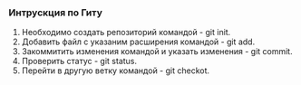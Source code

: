 ### Интрускция по  Гиту

1. Необходимо создать репозиторий командой - git init.
2. Добавить файл с указаним расширения командой - git add.
3. Закоммитить изменения командой и указать изменения - git commit. 
4. Проверить статус - git status.
5. Перейти в другую ветку командой - git checkot.